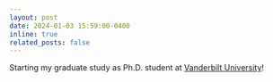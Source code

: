```yaml
---
layout: post
date: 2024-01-03 15:59:00-0400
inline: true
related_posts: false
---
```


Starting my graduate study as Ph.D. student at [Vanderbilt University](https://www.vanderbilt.edu/)!
